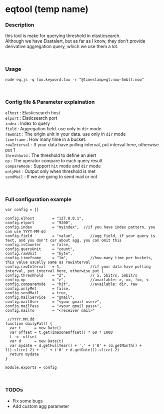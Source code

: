 # eqtool (temp name)

### Description
this tool is make for querying threshold in elasticsearch.  
Although we have Elastalert, but as far as I know, they don't provide derivative aggregation query, which we use them a lot.

<br>

### Usage
`node eq.js -q foo.keyword:tux -r "@timestamp=gt:now-5m&lt:now"`

<br>

### Config file & Parameter explaination

`elhost` : Elasticsearch host  
`elport` : Elaticsearch port  
`index` : Index to query  
`field` : Aggregation field. use only in `dir` mode  
`rawUnit` : The origin unit in your data. use only in `dir` mode  
`timeframe` : How many time in a bucket.  
`rawInterval` : If your data have polling interval, put interval here, otherwise put 1  
`threshhold` : The threshold to define an alert  
`op` : The operator compare to each query result  
`compareMode` : Support `hit` mode and `dir` mode  
`onlyMet` : Output only when threshold is met  
`sendMail` : If we are going to send mail or not  

<br>

### Full configuration example

```
var config = {}

config.elhost        = "127.0.0.1",
config.elport        = "9200",       
config.index         = "myindex",  //if you have index pattern, you can use YYYY-MM-dd 
config.field         = "value",       //agg field, if your query is text, and you don't car about agg, you can omit this
config.isCounter     = false,
config.queryUnit     = "count",
config.rawUnit       = "byte",
config.timeframe     = "1m",          //how many time per buckets, this value usually same as rawInterval
config.rawInterval   = 1,             //if your data have polling interval, put interval here, otherwise put 1
config.threshhold    = "2",           // 5, 5bit/s, 5mbit/s
config.op            = ">",           //available: >, ==, !==, <
config.compareMode   = "hit",         //available: dir, raw
config.onlyMet       = false,
config.sendMail      = true,
config.mailService   = "gmail",
config.mailUser      = "<your gmail user>",
config.mailPass      = "<your gmail pass>",
config.mailTo        = "<receiver mail>"

 //YYYY.MM.dd
function dailyPat() {
  var t      = new Date()
  var offset = t.getTimezoneOffset() * 60 * 1000
  t -= -offset
  var d      = new Date(t)
  var mydate = d.getFullYear() + '.' + ('0' + (d.getMonth() + 1)).slice(-2) + '.' + ('0' + d.getDate()).slice(-2)
  return mydate
}

module.exports = config
```

<br>

### TODOs
* Fix some bugs
* Add custom agg parameter
